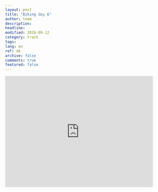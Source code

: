 ```yaml
---
layout: post
title: "Biking day 6"
author: team
description: 
headline: 
modified: 2016-09-12
category: track
tags: 
lang: en
ref: d6
archive: false
comments: true
featured: false
---
```

<iframe width="480" height="360" src="http://track-kit.net/maps_s3/?v=embed&track=229809.gpx" frameborder="0" allowfullscreen></iframe>




